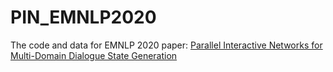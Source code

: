 # PIN_EMNLP2020
The code and data for EMNLP 2020 paper: [Parallel Interactive Networks for Multi-Domain Dialogue State Generation](https://arxiv.org/abs/2009.07616)
